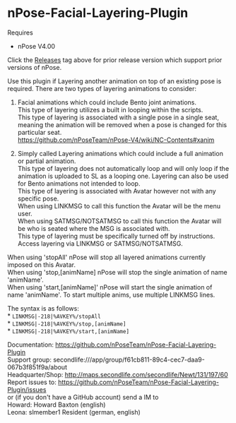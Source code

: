 # nPose-Facial-Layering-Plugin
Requires
* nPose V4.00

Click the [Releases](https://github.com/nPoseTeam/nPose-Facial-Layering-Plugin/releases) tag above for prior release version which support prior versions of nPose.

Use this plugin if Layering another animation on top of an existing pose is required. There are two types of layering animations to consider:
1. Facial animations which could include Bento joint animations.  
  This type of layering utilizes a built in looping within the scripts.  
  This type of layering is associated with a single pose in a single seat, meaning the animation will be removed when a pose is changed for this particular seat.  
  https://github.com/nPoseTeam/nPose-V4/wiki/NC-Contents#xanim
        
2. Simply called Layering animations which could include a full animation or partial animation.  
  This type of layering does not automatically loop and will only loop if the animation is uploaded to SL as a looping one. Layering can also be used for Bento animations not intended to loop.  
  This type of layering is associated with Avatar however not with any specific pose.  
    When using LINKMSG to call this function the Avatar will be the menu user.   
    When using SATMSG/NOTSATMSG to call this function the Avatar will be who is seated where the MSG is associated with.   
  This type of layering must be specifically turned off by instructions.  
  Access layering via LINKMSG or SATMSG/NOTSATMSG.  
  
  When using 'stopAll' nPose will stop all layered animations currently imposed on this Avatar.   
  When using 'stop,[animName] nPose will stop the single animation of name 'animName'.   
  When using 'start,[animName]' nPose will start the single animation of name 'animName'.  To start multiple anims, use multiple LINKMSG lines.   
  
   The syntax is as follows:   
    *  `LINKMSG|-218|%AVKEY%/stopAll`   
    *  `LINKMSG|-218|%AVKEY%/stop,[animName]`    
    *  `LINKMSG|-218|%AVKEY%/start,[animName]`     
    
    

Documentation: https://github.com/nPoseTeam/nPose-Facial-Layering-Plugin  
Support group: secondlife:///app/group/f61cb811-89c4-cec7-daa9-067b3f851f9a/about  
Headquarter/Shop: http://maps.secondlife.com/secondlife/Newt/131/197/60  
Report issues to: https://github.com/nPoseTeam/nPose-Facial-Layering-Plugin/issues  
or (if you don't have a GitHub account) send a IM to  
Howard: Howard Baxton (english)  
Leona: slmember1 Resident (german, english)
